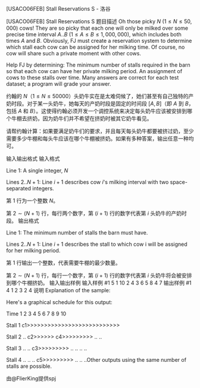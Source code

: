 



[USACO06FEB] Stall Reservations S - 洛谷














[USACO06FEB] Stall Reservations S
题目描述
Oh those picky $N$ ($1 \leq N \leq 50,000$) cows! They are so picky that each one will only be milked over some precise time interval $A..B$ ($1 \leq A \leq B \leq 1,000,000$), which includes both times $A$ and $B$. Obviously, FJ must create a reservation system to determine which stall each cow can be assigned for her milking time. Of course, no cow will share such a private moment with other cows.

Help FJ by determining: The minimum number of stalls required in the barn so that each cow can have her private milking period. An assignment of cows to these stalls over time. Many answers are correct for each test dataset; a program will grade your answer.

约翰的 $N$（$1\leq N\leq 50000$）头奶牛实在是太难伺候了，她们甚至有自己独特的产奶时段。对于某一头奶牛，她每天的产奶时段是固定的时间段 $[A,B]$（即 $A$ 到 $B$，包括 $A$ 和 $B$）。这使得约翰必须开发一个调控系统来决定每头奶牛应该被安排到哪个牛棚去挤奶，因为奶牛们并不希望在挤奶时被其它奶牛看见。

请帮约翰计算：如果要满足奶牛们的要求，并且每天每头奶牛都要被挤过奶，至少需要多少牛棚和每头牛应该在哪个牛棚被挤奶。如果有多种答案，输出任意一种均可。

输入输出格式
输入格式

Line $1$: A single integer, $N$

Lines $2..N+1$: Line $i+1$ describes cow $i$'s milking interval with two space-separated integers.

第 $1$ 行为一个整数 $N$。

第 $2\sim (N+1)$ 行，每行两个数字，第 $(i+1)$ 行的数字代表第 $i$ 头奶牛的产奶时段。
输出格式

Line $1$: The minimum number of stalls the barn must have.

Lines $2..N+1$: Line $i+1$ describes the stall to which cow i will be assigned for her milking period.

第 $1$ 行输出一个整数，代表需要牛棚的最少数量。

第 $2\sim (N+1)$ 行，每行一个数字，第 $(i+1)$ 行的数字代表第 $i$ 头奶牛将会被安排到哪个牛棚挤奶。
输入输出样例
输入样例 #1
5
1 10
2 4
3 6
5 8
4 7
输出样例 #1
4
1
2
3
2
4
说明
Explanation of the sample:







Here's a graphical schedule for this output:

Time     1  2  3  4  5  6  7  8  9 10


Stall 1 c1>>>>>>>>>>>>>>>>>>>>>>>>>>>


Stall 2 .. c2>>>>>> c4>>>>>>>>> .. ..


Stall 3 .. .. c3>>>>>>>>> .. .. .. ..


Stall 4 .. .. .. c5>>>>>>>>> .. .. ..Other outputs using the same number of stalls are possible.

由@FlierKing提供spj







